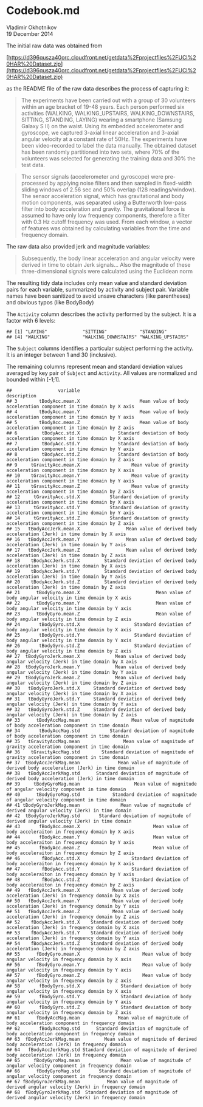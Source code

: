 # Codebook.md
Vladimir Okhotnikov  
19 December 2014  

The initial raw data was obtained from 

[https://d396qusza40orc.cloudfront.net/getdata%2Fprojectfiles%2FUCI%20HAR%20Dataset.zip](https://d396qusza40orc.cloudfront.net/getdata%2Fprojectfiles%2FUCI%20HAR%20Dataset.zip)

as the README file of the raw data describes the process of capturing it:

> The experiments have been carried out with a group of 30 volunteers within an 
> age bracket of 19-48 years. Each person performed six activities (WALKING, 
> WALKING_UPSTAIRS, WALKING_DOWNSTAIRS, SITTING, STANDING, LAYING) wearing a 
> smartphone (Samsung Galaxy S II) on the waist. Using its embedded 
> accelerometer and gyroscope, we captured 3-axial linear acceleration and 
> 3-axial angular velocity at a constant rate of 50Hz. The experiments have 
> been video-recorded to label the data manually. The obtained dataset has been 
> randomly partitioned into two sets, where 70% of the volunteers was selected 
> for generating the training data and 30% the test data. 

> The sensor signals (accelerometer and gyroscope) were pre-processed by 
> applying noise filters and then sampled in fixed-width sliding windows of 
> 2.56 sec and 50% overlap (128 readings/window). The sensor acceleration 
> signal, which has gravitational and body motion components, was separated 
> using a Butterworth low-pass filter into body acceleration and gravity. The 
> gravitational force is assumed to have only low frequency components, 
> therefore a filter with 0.3 Hz cutoff frequency was used. From each window, 
> a vector of features was obtained by calculating variables from the time 
> and frequency domain.

The raw data also provided jerk and magnitude variables:

> Subsequently, the body linear acceleration and angular velocity were derived 
> in time to obtain Jerk signals... Also the magnitude of these 
> three-dimensional signals were calculated using the Euclidean norm 

The resulting tidy data includes only mean value and standard deviation pairs 
for each variable, summarized by activity and subject pair. Variable names
have been sanitized to avoid unsave characters (like parentheses) and obvious
typos (like BodyBody)



The `Activity` column describes the activity performed by the subject. It is a 
factor with 6 levels: 

```
## [1] "LAYING"             "SITTING"            "STANDING"          
## [4] "WALKING"            "WALKING_DOWNSTAIRS" "WALKING_UPSTAIRS"
```

The `Subject` columns identifies a particular subject performing the activity. 
It is an integer between 1 and 30 (inclusive).

The remaining columns represent mean and standard deviation values averaged by 
key pair of `Subject` and `Activity`. All values are normalized and bounded 
within [-1;1].


```
##                 variable                                                                             description
## 3        tBodyAcc.mean.X                      Mean value of body acceleration component in time domain by X axis
## 4        tBodyAcc.mean.Y                      Mean value of body acceleration component in time domain by Y axis
## 5        tBodyAcc.mean.Z                      Mean value of body acceleration component in time domain by Z axis
## 6         tBodyAcc.std.X              Standard deviation of body acceleration component in time domain by X axis
## 7         tBodyAcc.std.Y              Standard deviation of body acceleration component in time domain by Y axis
## 8         tBodyAcc.std.Z              Standard deviation of body acceleration component in time domain by Z axis
## 9     tGravityAcc.mean.X                   Mean value of gravity acceleration component in time domain by X axis
## 10    tGravityAcc.mean.Y                   Mean value of gravity acceleration component in time domain by Y axis
## 11    tGravityAcc.mean.Z                   Mean value of gravity acceleration component in time domain by Z axis
## 12     tGravityAcc.std.X           Standard deviation of gravity acceleration component in time domain by X axis
## 13     tGravityAcc.std.Y           Standard deviation of gravity acceleration component in time domain by Y axis
## 14     tGravityAcc.std.Z           Standard deviation of gravity acceleration component in time domain by Z axis
## 15   tBodyAccJerk.mean.X                 Mean value of derived body acceleration (Jerk) in time domain by X axis
## 16   tBodyAccJerk.mean.Y                 Mean value of derived body acceleration (Jerk) in time domain by Y axis
## 17   tBodyAccJerk.mean.Z                 Mean value of derived body acceleration (Jerk) in time domain by Z axis
## 18    tBodyAccJerk.std.X         Standard deviation of derived body acceleration (Jerk) in time domain by X axis
## 19    tBodyAccJerk.std.Y         Standard deviation of derived body acceleration (Jerk) in time domain by Y axis
## 20    tBodyAccJerk.std.Z         Standard deviation of derived body acceleration (Jerk) in time domain by Z axis
## 21      tBodyGyro.mean.X                            Mean value of body angular velocity in time domain by X axis
## 22      tBodyGyro.mean.Y                            Mean value of body angular velocity in time domain by Y axis
## 23      tBodyGyro.mean.Z                            Mean value of body angular velocity in time domain by Z axis
## 24       tBodyGyro.std.X                    Standard deviation of body angular velocity in time domain by X axis
## 25       tBodyGyro.std.Y                    Standard deviation of body angular velocity in time domain by Y axis
## 26       tBodyGyro.std.Z                    Standard deviation of body angular velocity in time domain by Z axis
## 27  tBodyGyroJerk.mean.X             Mean value of derived body angular velocity (Jerk) in time domain by X axis
## 28  tBodyGyroJerk.mean.Y             Mean value of derived body angular velocity (Jerk) in time domain by Y axis
## 29  tBodyGyroJerk.mean.Z             Mean value of derived body angular velocity (Jerk) in time domain by Z axis
## 30   tBodyGyroJerk.std.X     Standard deviation of derived body angular velocity (Jerk) in time domain by X axis
## 31   tBodyGyroJerk.std.Y     Standard deviation of derived body angular velocity (Jerk) in time domain by Y axis
## 32   tBodyGyroJerk.std.Z     Standard deviation of derived body angular velocity (Jerk) in time domain by Z axis
## 33      tBodyAccMag.mean                   Mean value of magnitude of body acceleration component in time domain
## 34       tBodyAccMag.std           Standard deviation of magnitude of body acceleration component in time domain
## 35   tGravityAccMag.mean                Mean value of magnitude of gravity acceleration component in time domain
## 36    tGravityAccMag.std        Standard deviation of magnitude of gravity acceleration component in time domain
## 37  tBodyAccJerkMag.mean              Mean value of magnitude of derived body acceleration (Jerk) in time domain
## 38   tBodyAccJerkMag.std      Standard deviation of magnitude of derived body acceleration (Jerk) in time domain
## 39     tBodyGyroMag.mean                    Mean value of magnitude of angular velocity component in time domain
## 40      tBodyGyroMag.std            Standard deviation of magnitude of angular velocity component in time domain
## 41 tBodyGyroJerkMag.mean               Mean value of magnitude of derived angular velocity (Jerk) in time domain
## 42  tBodyGyroJerkMag.std       Standard deviation of magnitude of derived angular velocity (Jerk) in time domain
## 43       fBodyAcc.mean.X                           Mean value of body acceleraiton in frequency domain by X axis
## 44       fBodyAcc.mean.Y                           Mean value of body acceleraiton in frequency domain by Y axis
## 45       fBodyAcc.mean.Z                           Mean value of body acceleraiton in frequency domain by Z axis
## 46        fBodyAcc.std.X                   Standard deviation of body acceleraiton in frequency domain by X axis
## 47        fBodyAcc.std.Y                   Standard deviation of body acceleraiton in frequency domain by Y axis
## 48        fBodyAcc.std.Z                   Standard deviation of body acceleraiton in frequency domain by Z axis
## 49   fBodyAccJerk.mean.X            Mean value of derived body acceleration (Jerk) in frequency domain by X axis
## 50   fBodyAccJerk.mean.Y            Mean value of derived body acceleration (Jerk) in frequency domain by Y axis
## 51   fBodyAccJerk.mean.Z            Mean value of derived body acceleration (Jerk) in frequency domain by Z axis
## 52    fBodyAccJerk.std.X    Standard deviation of derived body acceleration (Jerk) in frequency domain by X axis
## 53    fBodyAccJerk.std.Y    Standard deviation of derived body acceleration (Jerk) in frequency domain by Y axis
## 54    fBodyAccJerk.std.Z    Standard deviation of derived body acceleration (Jerk) in frequency domain by Z axis
## 55      fBodyGyro.mean.X                       Mean value of body angular velocity in frequency domain by X axis
## 56      fBodyGyro.mean.Y                       Mean value of body angular velocity in frequency domain by Y axis
## 57      fBodyGyro.mean.Z                       Mean value of body angular velocity in frequency domain by Z axis
## 58       fBodyGyro.std.X               Standard deviation of body angular velocity in frequency domain by X axis
## 59       fBodyGyro.std.Y               Standard deviation of body angular velocity in frequency domain by Y axis
## 60       fBodyGyro.std.Z               Standard deviation of body angular velocity in frequency domain by Z axis
## 61      fBodyAccMag.mean              Mean value of magnitude of body acceleration component in frequency domain
## 62       fBodyAccMag.std      Standard deviation of magnitude of body acceleration component in frequency domain
## 63  fBodyAccJerkMag.mean         Mean value of magnitude of derived body acceleration (Jerk) in frequency domain
## 64   fBodyAccJerkMag.std Standard deviation of magnitude of derived body acceleration (Jerk) in frequency domain
## 65     fBodyGyroMag.mean               Mean value of magnitude of angular velocity component in frequency domain
## 66      fBodyGyroMag.std       Standard deviation of magnitude of angular velocity component in frequency domain
## 67 fBodyGyroJerkMag.mean          Mean value of magnitude of derived angular velocity (Jerk) in frequency domain
## 68  fBodyGyroJerkMag.std  Standard deviation of magnitude of derived angular velocity (Jerk) in frequency domain
```
